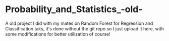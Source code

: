 # Probability_and_Statistics_-old-
A old project I did with my mates on Random Forest for Regression and Classification taks, it's done without the git repo so I just upload it here, with some modifications for better utilization of course!
